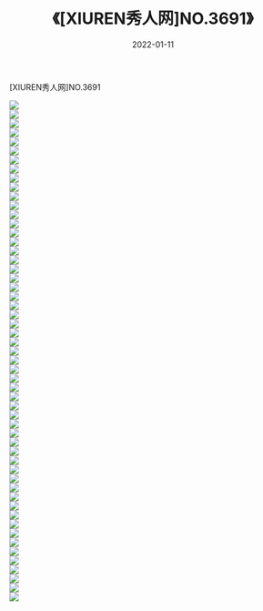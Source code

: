 ﻿---
layout: post
title:  《[XIUREN秀人网]NO.3691》
date:   2022-01-11
img: http://pic.660000.xyz/1:/秀人网/秀人网第04部分/[XIUREN秀人网]NO.3691/000.jpg
categories: [美女, 清纯, 唯美]
---

[XIUREN秀人网]NO.3691

 ![](http://pic.660000.xyz/1:/秀人网/秀人网第04部分/[XIUREN秀人网]NO.3691/001.jpg) <br>![](http://pic.660000.xyz/1:/秀人网/秀人网第04部分/[XIUREN秀人网]NO.3691/002.jpg) <br>![](http://pic.660000.xyz/1:/秀人网/秀人网第04部分/[XIUREN秀人网]NO.3691/003.jpg) <br>![](http://pic.660000.xyz/1:/秀人网/秀人网第04部分/[XIUREN秀人网]NO.3691/004.jpg) <br>![](http://pic.660000.xyz/1:/秀人网/秀人网第04部分/[XIUREN秀人网]NO.3691/005.jpg) <br>![](http://pic.660000.xyz/1:/秀人网/秀人网第04部分/[XIUREN秀人网]NO.3691/006.jpg) <br>![](http://pic.660000.xyz/1:/秀人网/秀人网第04部分/[XIUREN秀人网]NO.3691/007.jpg) <br>![](http://pic.660000.xyz/1:/秀人网/秀人网第04部分/[XIUREN秀人网]NO.3691/008.jpg) <br>![](http://pic.660000.xyz/1:/秀人网/秀人网第04部分/[XIUREN秀人网]NO.3691/009.jpg) <br>![](http://pic.660000.xyz/1:/秀人网/秀人网第04部分/[XIUREN秀人网]NO.3691/010.jpg) <br>![](http://pic.660000.xyz/1:/秀人网/秀人网第04部分/[XIUREN秀人网]NO.3691/011.jpg) <br>![](http://pic.660000.xyz/1:/秀人网/秀人网第04部分/[XIUREN秀人网]NO.3691/012.jpg) <br>![](http://pic.660000.xyz/1:/秀人网/秀人网第04部分/[XIUREN秀人网]NO.3691/013.jpg) <br>![](http://pic.660000.xyz/1:/秀人网/秀人网第04部分/[XIUREN秀人网]NO.3691/014.jpg) <br>![](http://pic.660000.xyz/1:/秀人网/秀人网第04部分/[XIUREN秀人网]NO.3691/015.jpg) <br>![](http://pic.660000.xyz/1:/秀人网/秀人网第04部分/[XIUREN秀人网]NO.3691/016.jpg) <br>![](http://pic.660000.xyz/1:/秀人网/秀人网第04部分/[XIUREN秀人网]NO.3691/017.jpg) <br>![](http://pic.660000.xyz/1:/秀人网/秀人网第04部分/[XIUREN秀人网]NO.3691/018.jpg) <br>![](http://pic.660000.xyz/1:/秀人网/秀人网第04部分/[XIUREN秀人网]NO.3691/019.jpg) <br>![](http://pic.660000.xyz/1:/秀人网/秀人网第04部分/[XIUREN秀人网]NO.3691/020.jpg) <br>![](http://pic.660000.xyz/1:/秀人网/秀人网第04部分/[XIUREN秀人网]NO.3691/021.jpg) <br>![](http://pic.660000.xyz/1:/秀人网/秀人网第04部分/[XIUREN秀人网]NO.3691/022.jpg) <br>![](http://pic.660000.xyz/1:/秀人网/秀人网第04部分/[XIUREN秀人网]NO.3691/023.jpg) <br>![](http://pic.660000.xyz/1:/秀人网/秀人网第04部分/[XIUREN秀人网]NO.3691/024.jpg) <br>![](http://pic.660000.xyz/1:/秀人网/秀人网第04部分/[XIUREN秀人网]NO.3691/025.jpg) <br>![](http://pic.660000.xyz/1:/秀人网/秀人网第04部分/[XIUREN秀人网]NO.3691/026.jpg) <br>![](http://pic.660000.xyz/1:/秀人网/秀人网第04部分/[XIUREN秀人网]NO.3691/027.jpg) <br>![](http://pic.660000.xyz/1:/秀人网/秀人网第04部分/[XIUREN秀人网]NO.3691/028.jpg) <br>![](http://pic.660000.xyz/1:/秀人网/秀人网第04部分/[XIUREN秀人网]NO.3691/029.jpg) <br>![](http://pic.660000.xyz/1:/秀人网/秀人网第04部分/[XIUREN秀人网]NO.3691/030.jpg) <br>![](http://pic.660000.xyz/1:/秀人网/秀人网第04部分/[XIUREN秀人网]NO.3691/031.jpg) <br>![](http://pic.660000.xyz/1:/秀人网/秀人网第04部分/[XIUREN秀人网]NO.3691/032.jpg) <br>![](http://pic.660000.xyz/1:/秀人网/秀人网第04部分/[XIUREN秀人网]NO.3691/033.jpg) <br>![](http://pic.660000.xyz/1:/秀人网/秀人网第04部分/[XIUREN秀人网]NO.3691/034.jpg) <br>![](http://pic.660000.xyz/1:/秀人网/秀人网第04部分/[XIUREN秀人网]NO.3691/035.jpg) <br>![](http://pic.660000.xyz/1:/秀人网/秀人网第04部分/[XIUREN秀人网]NO.3691/036.jpg) <br>![](http://pic.660000.xyz/1:/秀人网/秀人网第04部分/[XIUREN秀人网]NO.3691/037.jpg) <br>![](http://pic.660000.xyz/1:/秀人网/秀人网第04部分/[XIUREN秀人网]NO.3691/038.jpg) <br>![](http://pic.660000.xyz/1:/秀人网/秀人网第04部分/[XIUREN秀人网]NO.3691/039.jpg) <br>![](http://pic.660000.xyz/1:/秀人网/秀人网第04部分/[XIUREN秀人网]NO.3691/040.jpg) <br>![](http://pic.660000.xyz/1:/秀人网/秀人网第04部分/[XIUREN秀人网]NO.3691/041.jpg) <br>![](http://pic.660000.xyz/1:/秀人网/秀人网第04部分/[XIUREN秀人网]NO.3691/042.jpg) <br>![](http://pic.660000.xyz/1:/秀人网/秀人网第04部分/[XIUREN秀人网]NO.3691/043.jpg) <br>![](http://pic.660000.xyz/1:/秀人网/秀人网第04部分/[XIUREN秀人网]NO.3691/044.jpg) <br>![](http://pic.660000.xyz/1:/秀人网/秀人网第04部分/[XIUREN秀人网]NO.3691/045.jpg) <br>![](http://pic.660000.xyz/1:/秀人网/秀人网第04部分/[XIUREN秀人网]NO.3691/046.jpg) <br>![](http://pic.660000.xyz/1:/秀人网/秀人网第04部分/[XIUREN秀人网]NO.3691/047.jpg) <br>![](http://pic.660000.xyz/1:/秀人网/秀人网第04部分/[XIUREN秀人网]NO.3691/048.jpg) <br>![](http://pic.660000.xyz/1:/秀人网/秀人网第04部分/[XIUREN秀人网]NO.3691/049.jpg) <br>![](http://pic.660000.xyz/1:/秀人网/秀人网第04部分/[XIUREN秀人网]NO.3691/050.jpg) <br>![](http://pic.660000.xyz/1:/秀人网/秀人网第04部分/[XIUREN秀人网]NO.3691/051.jpg) <br>![](http://pic.660000.xyz/1:/秀人网/秀人网第04部分/[XIUREN秀人网]NO.3691/052.jpg) <br>![](http://pic.660000.xyz/1:/秀人网/秀人网第04部分/[XIUREN秀人网]NO.3691/053.jpg) <br>![](http://pic.660000.xyz/1:/秀人网/秀人网第04部分/[XIUREN秀人网]NO.3691/054.jpg) <br>![](http://pic.660000.xyz/1:/秀人网/秀人网第04部分/[XIUREN秀人网]NO.3691/055.jpg) <br>